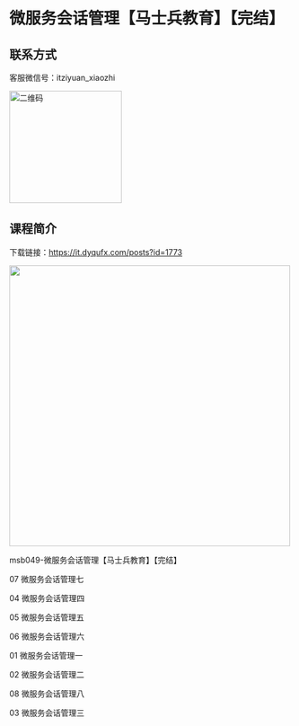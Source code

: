 # 微服务会话管理【马士兵教育】【完结】

## 联系方式

客服微信号：itziyuan_xiaozhi

<img src="https://ziyuanyun.oss-cn-guangzhou.aliyuncs.com/common/20240614073449/666b82192834a.jpg" width="200" height="200" alt="二维码">

## 课程简介

下载链接：https://it.dyqufx.com/posts?id=1773

<img src="https://ziyuanyun.oss-cn-guangzhou.aliyuncs.com/yun/20240515183531/66448ff31ac9b.jpg" width="500" alt="">

  msb049-微服务会话管理【马士兵教育】【完结】

 07 微服务会话管理七

 04 微服务会话管理四

 05 微服务会话管理五

 06 微服务会话管理六

 01 微服务会话管理一

 02 微服务会话管理二

 08 微服务会话管理八

 03 微服务会话管理三

  